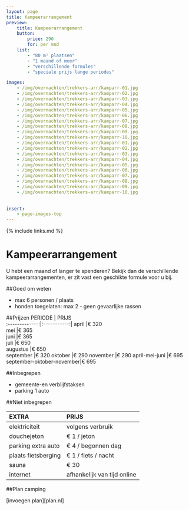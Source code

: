 ```yaml
---
layout: page
title: Kampeerarrangement 
preview: 
    title: Kampeerarrangement
    button:
        price: 290
        for: per mnd
    list:
        - "80 m² plaatsen"
        - "1 maand of meer"
        - "verschillende formules"
        - "speciale prijs lange periodes"

images:
    - /img/overnachten/trekkers-arr/kamparr-01.jpg
    - /img/overnachten/trekkers-arr/kamparr-02.jpg
    - /img/overnachten/trekkers-arr/kamparr-03.jpg
    - /img/overnachten/trekkers-arr/kamparr-04.jpg
    - /img/overnachten/trekkers-arr/kamparr-05.jpg
    - /img/overnachten/trekkers-arr/kamparr-06.jpg
    - /img/overnachten/trekkers-arr/kamparr-07.jpg
    - /img/overnachten/trekkers-arr/kamparr-08.jpg
    - /img/overnachten/trekkers-arr/kamparr-09.jpg
    - /img/overnachten/trekkers-arr/kamparr-10.jpg
    - /img/overnachten/trekkers-arr/kamparr-01.jpg
    - /img/overnachten/trekkers-arr/kamparr-02.jpg
    - /img/overnachten/trekkers-arr/kamparr-03.jpg
    - /img/overnachten/trekkers-arr/kamparr-04.jpg
    - /img/overnachten/trekkers-arr/kamparr-05.jpg
    - /img/overnachten/trekkers-arr/kamparr-06.jpg
    - /img/overnachten/trekkers-arr/kamparr-07.jpg
    - /img/overnachten/trekkers-arr/kamparr-08.jpg
    - /img/overnachten/trekkers-arr/kamparr-09.jpg
    - /img/overnachten/trekkers-arr/kamparr-10.jpg
    
    
insert:
    - page-images-top
---
```


{% include links.md %}

# Kampeerarrangement
U hebt een maand of langer te spenderen? Bekijk dan de verschillende kampeerarrangementen, er zit vast een geschikte formule voor u bij.

##Goed om weten
- max 6 personen / plaats
- honden toegelaten: max 2 - geen gevaarlijke rassen

##Prijzen
PERIODE        | PRIJS       
:-------------:|:-----------:|
april          |€ 320               
mei            |€ 365                   
juni           |€ 365       
juli           |€ 650            
augustus       |€ 650   
september      |€ 320
oktober        |€ 290
november       |€ 290
april-mei-juni |€ 695
september-oktober-november|€ 695

##Inbegrepen
- gemeente-en verblijfstaksen
- parking 1 auto

##Niet inbegrepen

EXTRA              | PRIJS 
:------------------|:-----------|
elektriciteit      |volgens verbruik 
douchejeton        |€ 1 / jeton
parking extra auto |€ 4 / begonnen dag
plaats fietsberging|€ 1 / fiets / nacht
sauna              |€ 30
internet           |afhankelijk van tijd online

##Plan camping

[invoegen plan][plan.nl]